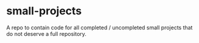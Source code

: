 # small-projects
A repo to contain code for all completed / uncompleted small projects that do not deserve a full repository.

